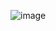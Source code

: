 ![image](https://user-images.githubusercontent.com/105060085/197796574-a07b9831-5a9f-4af3-8fa1-ba463e05dbb6.png)
